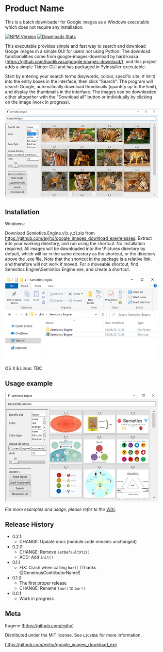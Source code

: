 # Product Name

This is a batch downloader for Google images as a Windows executable which does not require any installation.

[![NPM Version][npm-image]][npm-url]
[![Downloads Stats][npm-downloads]][npm-url]

This executable provides simple and fast way to search and download Googe images in a simple GUI for users not using Python. The download functionalities come from google-images-download by hardikvasa (https://github.com/hardikvasa/google-images-download/), and this project adds a simple Tkinter GUI and has packaged in PyInstaller executable.

Start by entering your search terms (keywords, colour, specific site, # limit) into the entry boxes in the interface, then click "Search". The program will search Google, automatically download thumbnails (quantity up to the limit), and display the thumbnails in the interface. The images can be downloaded either altogether with the "Download all" button or individually by clicking on the image (work in progress).

![](interface.png)

## Installation

Windows:

Download Semiotics.Engine.v[x.y.z].zip from https://github.com/eyjho/google_images_download_exe/releases. Extract into your working directory, and run using the shortcut. No installation required. All images will be downloaded into the \Pictures directory by default, which will be in the same directory as the shortcut, or the directory above the .exe file. Note that the shortcut in the package is a relative link, and therefore will not work if moved. For a moveable shortcut, find Semiotics Engine\Semiotics Engine.exe, and create a shortcut.

![](directory.png)

OS X & Linux: TBC

## Usage example

![](gui_search.png)

_For more examples and usage, please refer to the [Wiki][wiki]._

## Release History

* 0.2.1
    * CHANGE: Update docs (module code remains unchanged)
* 0.2.0
    * CHANGE: Remove `setDefaultXYZ()`
    * ADD: Add `init()`
* 0.1.1
    * FIX: Crash when calling `baz()` (Thanks @GenerousContributorName!)
* 0.1.0
    * The first proper release
    * CHANGE: Rename `foo()` to `bar()`
* 0.0.1
    * Work in progress

## Meta

Eugene (https://github.com/eyjho)

Distributed under the MIT license. See ``LICENSE`` for more information.

https://github.com/eyjho/google_images_download_exe

<!-- Markdown link & img dfn's -->
[npm-image]: https://img.shields.io/npm/v/datadog-metrics.svg?style=flat-square
[npm-url]: https://npmjs.org/package/datadog-metrics
[npm-downloads]: https://img.shields.io/npm/dm/datadog-metrics.svg?style=flat-square
[wiki]: https://github.com/yourname/yourproject/wiki
